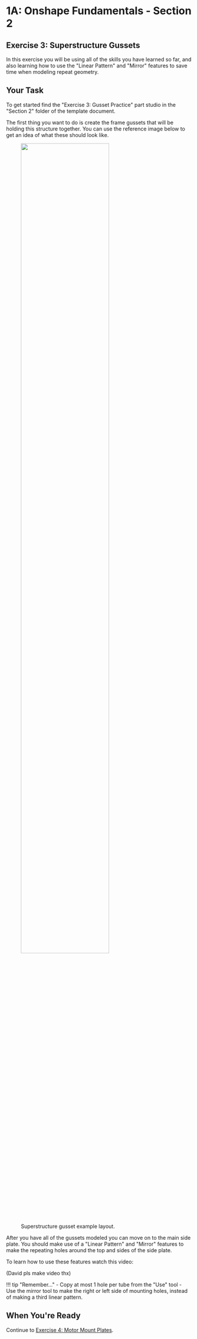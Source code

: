 # 1A: Onshape Fundamentals - Section 2
## Exercise 3: Superstructure Gussets

In this exercise you will be using all of the skills you have learned so far, and also learning how to use the "Linear Pattern" and "Mirror" features to save time when modeling repeat geometry.

## Your Task

To get started find the "Exercise 3: Gusset Practice" part studio in the "Section 2" folder of the template document. 

The first thing you want to do is create the frame gussets that will be holding this structure together. You can use the reference image below to get an idea of what these should look like. 


<figure>
  <img src="/img/learning-course/stage1a/superstructure-gusset-example.webp" style="width:75%">
  <figcaption>Superstructure gusset example layout.</figcaption>
</figure>

After you have all of the gussets modeled you can move on to the main side plate. You should make use of a "Linear Pattern" and "Mirror" features to make the repeating holes around the top and sides of the side plate.

To learn how to use these features watch this video:

(David pls make video thx)

!!! tip "Remember..."
    - Copy at most 1 hole per tube from the "Use" tool
    - Use the mirror tool to make the right or left side of     mounting holes, instead of making a third linear pattern.

## When You're Ready

Continue to [Exercise 4: Motor Mount Plates](section2-exercise4.md).
